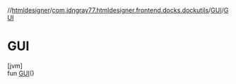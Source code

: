//[htmldesigner](../../../index.md)/[com.jdngray77.htmldesigner.frontend.docks.dockutils](../index.md)/[GUI](index.md)/[GUI](-g-u-i.md)

# GUI

[jvm]\
fun [GUI](-g-u-i.md)()
